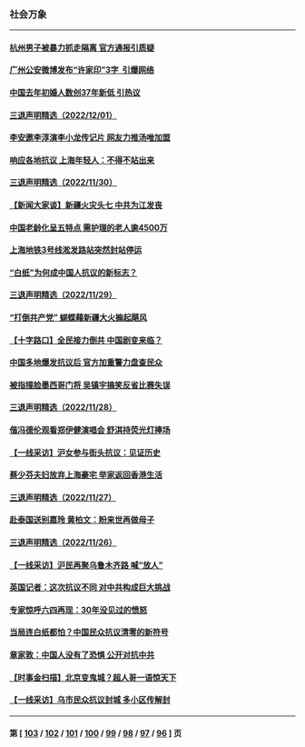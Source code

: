 ### 社会万象
---
#### [杭州男子被暴力抓走隔离 官方通报引质疑](../../pages/ncid282/n13877289.md) 
#### [广州公安微博发布“许家印”3字  引爆网络](../../pages/ncid282/n13877313.md) 
#### [中国去年初婚人数创37年新低 引热议](../../pages/ncid282/n13877255.md) 
#### [三退声明精选（2022/12/01）](../../pages/ncid282/n13877141.md) 
#### [李安邀李淳演李小龙传记片 网友力推汤唯加盟](../../pages/ncid282/n13876931.md) 
#### [响应各地抗议 上海年轻人：不得不站出来](../../pages/ncid282/n13876261.md) 
#### [三退声明精选（2022/11/30）](../../pages/ncid282/n13876413.md) 
#### [【新闻大家谈】新疆火灾头七 中共为江发丧](../../pages/ncid282/n13876165.md) 
#### [中国老龄化呈五特点 需护理的老人逾4500万](../../pages/ncid282/n13875255.md) 
#### [上海地铁3号线淞发路站突然封站停运](../../pages/ncid282/n13875759.md) 
#### [“白纸”为何成中国人抗议的新标志？](../../pages/ncid282/n13875761.md) 
#### [三退声明精选（2022/11/29）](../../pages/ncid282/n13875760.md) 
#### [“打倒共产党” 蝴蝶藉新疆大火搧起飓风](../../pages/ncid282/n13875241.md) 
#### [【十字路口】全民接力倒共 中国剧变来临？](../../pages/ncid282/n13875475.md) 
#### [中国多地爆发抗议后 官方加重警力盘查民众](../../pages/ncid282/n13875017.md) 
#### [被指撞脸墨西哥门将 吴镇宇搞笑反省比赛失误](../../pages/ncid282/n13874952.md) 
#### [三退声明精选（2022/11/28）](../../pages/ncid282/n13875138.md) 
#### [偕冯德伦观看郑伊健演唱会 舒淇持荧光灯捧场](../../pages/ncid282/n13874922.md) 
#### [【一线采访】沪女参与街头抗议：见证历史](../../pages/ncid282/n13874501.md) 
#### [蔡少芬夫妇放弃上海豪宅 举家返回香港生活](../../pages/ncid282/n13874270.md) 
#### [三退声明精选（2022/11/27）](../../pages/ncid282/n13874336.md) 
#### [赴泰国送别嘉玲 黄柏文：盼来世再做母子](../../pages/ncid282/n13874221.md) 
#### [三退声明精选（2022/11/26）](../../pages/ncid282/n13874318.md) 
#### [【一线采访】沪民再聚乌鲁木齐路 喊“放人”](../../pages/ncid282/n13874180.md) 
#### [英国记者：这次抗议不同 对中共构成巨大挑战](../../pages/ncid282/n13874184.md) 
#### [专家惊呼六四再现：30年没见过的愤怒](../../pages/ncid282/n13874138.md) 
#### [当局连白纸都怕？中国民众抗议清零的新符号](../../pages/ncid282/n13874102.md) 
#### [章家敦：中国人没有了恐惧 公开对抗中共](../../pages/ncid282/n13873814.md) 
#### [【时事金扫描】北京变鬼城？超人哥一语惊天下](../../pages/ncid282/n13873715.md) 
#### [【一线采访】乌市民众抗议封城 多小区传解封](../../pages/ncid282/n13873574.md) 

---
#### 第 [ [103](./103.md) / [102](./102.md) / [101](./101.md) / [100](./100.md) / [99](./99.md) / [98](./98.md) / [97](./97.md) / [96](./96.md) ] 页
